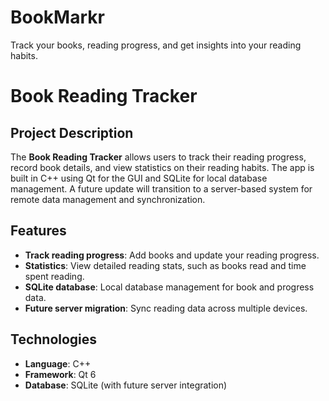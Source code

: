 # BookMarkr
Track your books, reading progress, and get insights into your reading habits. 

# Book Reading Tracker

## Project Description

The **Book Reading Tracker** allows users to track their reading progress, record book details, and view statistics on their reading habits. The app is built in C++ using Qt for the GUI and SQLite for local database management. A future update will transition to a server-based system for remote data management and synchronization.

## Features

- **Track reading progress**: Add books and update your reading progress.
- **Statistics**: View detailed reading stats, such as books read and time spent reading.
- **SQLite database**: Local database management for book and progress data.
- **Future server migration**: Sync reading data across multiple devices.

## Technologies

- **Language**: C++
- **Framework**: Qt 6
- **Database**: SQLite (with future server integration)
